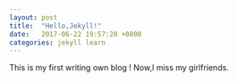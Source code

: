 ```yaml
---
layout: post
title:  "Hello,Jekyll!"
date:   2017-06-22 19:57:20 +0800
categories: jekyll learn
---
```


This is my first writing own blog !
Now,I miss my girlfriends.